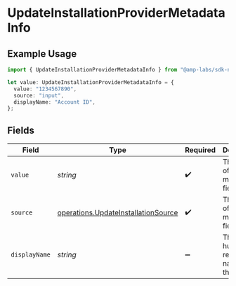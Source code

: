 # UpdateInstallationProviderMetadataInfo

## Example Usage

```typescript
import { UpdateInstallationProviderMetadataInfo } from "@amp-labs/sdk-node-platform/models/operations";

let value: UpdateInstallationProviderMetadataInfo = {
  value: "1234567890",
  source: "input",
  displayName: "Account ID",
};
```

## Fields

| Field                                                                                      | Type                                                                                       | Required                                                                                   | Description                                                                                | Example                                                                                    |
| ------------------------------------------------------------------------------------------ | ------------------------------------------------------------------------------------------ | ------------------------------------------------------------------------------------------ | ------------------------------------------------------------------------------------------ | ------------------------------------------------------------------------------------------ |
| `value`                                                                                    | *string*                                                                                   | :heavy_check_mark:                                                                         | The value of the metadata field                                                            | 1234567890                                                                                 |
| `source`                                                                                   | [operations.UpdateInstallationSource](../../models/operations/updateinstallationsource.md) | :heavy_check_mark:                                                                         | The source of the metadata field                                                           | input                                                                                      |
| `displayName`                                                                              | *string*                                                                                   | :heavy_minus_sign:                                                                         | The human-readable name for the field                                                      | Account ID                                                                                 |
